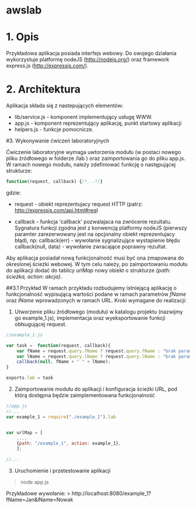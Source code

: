 awslab
======

# 1. Opis


Przykładowa aplikacja posiada interfejs webowy. Do swojego działania wykorzystuje platformę nodeJS (http://nodejs.org/) oraz framework express.js (http://expressjs.com/).

# 2. Architektura


Aplikacja składa się z nastepujących elementów:
* lib/service.js - komponent implementujący usługę WWW.
* app.js - komponent reprezentujący aplikację, punkt startowy aplikacji
* helpers.js - funkcje pomocnicze.


#3. Wykonywanie ćwiczeń laboratoryjnych

Ćwiczenie laboratoryjne wymaga uwtorzenia modułu (w postaci nowego pliku źródłowego w folderze /lab ) oraz zaimportowania go do pliku app.js. W ramach nowego modułu, należy zdefiniować funkcję o następującej strukturze:

```JavaScript
function(request, callback) {/*...*/}
```

gdzie:

* request - obiekt reprezentujacy request HTTP (patrz: http://expressjs.com/api.html#req)

* callback - funkcja 'callback' pozwalajaca na zwrócenie rezultatu. Sygnatura funkcji zgodna jest z konwencją platformy nodeJS (pierwszy paramter zarezerwowany jest na opcjonalny obiekt reprezentujacy błąd), np: callback(err) - wywołanie sygnalizujące wystapienie błędu callback(null, data) - wywołanie zwracające poprawny rezultat.

Aby aplikacja posiadał nową funkcjonalność musi być ona zmapowana do okreslonej ścieżki webowej. W tym celu należy, po zaimportowaniu modułu do aplikacji dodać do tablicy *urlMap* nowy obiekt o strukturze *{path: ścieżka, action: akcja}*. 

##3.1 Przykład
W ramach przykładu rozbudujemy istniejącą aplikację o funkcjonalność wypisującą wartości podane w ramach parametrów *fName* oraz *lName* wprowadzonych w ramach URL. Kroki wymagane do realizacji:

1. Utworzenie pliku źródłowego (modułu) w katalogu projektu (nazwijmy go example_1.js), implementacja oraz wyeksportowanie funkcji obłsugującej request.


```JavaScript
//example_1.js

var task =  function(request, callback){
	var fName = request.query.fName ? request.query.fName : "brak parametru fName";
	var lName = request.query.lName ? request.query.lName : "brak parametru lName";
	callback(null, fName + " " + lName);
}

exports.lab = task

````

2. Zaimportowanie modułu do aplikacji i konfiguracja ścieżki URL, pod którą dostępna będzie zaimplementowana funkcjonalność

```JavaScript
//app.js
//...
var example_1 = require("./example_1").lab


var urlMap = [
	...,	 
	{path: "/example_1", action: example_1}, 
	];

//...
````

3. Uruchomienie i przetestowanie aplikacji

> node app.js

Przykładowe wywołanie: > http://localhost:8080/example_1?fName=Jan&lName=Nowak